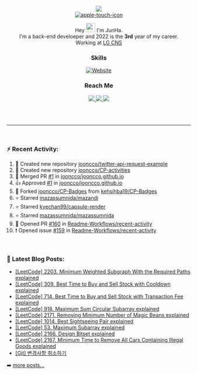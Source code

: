 
<p align="center">
  <img src="https://capsule-render.vercel.app/api?type=waving&color=gradient"><br/>
  <a href="https://jooncco.com"><img src="https://i.ibb.co/2crZYNd/apple-touch-icon.png" alt="apple-touch-icon" border="0"></a>
</p>

<p align="center">
  Hey <img src="https://media.giphy.com/media/hvRJCLFzcasrR4ia7z/giphy.gif" width="25px"> I'm JunHa. <br/>
  I'm a back-end develoeper and 2022 is the <b>3rd</b> year of my career.<br />
  Working at <a href="https://www.lgcns.com/EN/Home">LG CNS</a>
</p>

<h3 align="center">Skills</h3>
<p align="center">
  <a href="https://jooncco.com/profile#skills-">
    <img alt="Website" src="https://img.shields.io/website?down_color=inactive&down_message=jooncco.com%2Fprofile&style=flat-square&up_color=9cf&up_message=jooncco.com%2Fprofile&url=https%3A%2F%2Fjooncco.com%2Fprofile%23skills-">
  </a>
</p>

<h3 align="center">Reach Me</h3>
<p align="center">
  <a href="https://www.linkedin.com/in/jooncco">
    <img src="https://img.shields.io/badge/LinkedIn-0A66C2?style=flat-square&logo=LinkedIn&logoColor=white"/>
  </a>
  <a href="mailto:jooncco.g@gmail.com">
    <img src="https://img.shields.io/badge/Gmail-EA4335?style=flat-square&logo=Gmail&logoColor=white"/>
  </a>
  <a href="https://instagram.com/jooncco">
    <img src="https://img.shields.io/badge/instagram-E4405F?style=flat-square&logo=instagram&logoColor=white"/>
  </a>
</p>
<br />
<br />

<hr />

<br />

### ⚡ Recent Activity:

<!--RECENT_ACTIVITY:start-->
1. 📔 Created new repository [jooncco/twitter-api-request-example](https://github.com/jooncco/twitter-api-request-example)
2. 📔 Created new repository [jooncco/CP-activities](https://github.com/jooncco/CP-activities)
3. 🎉 Merged PR [#1](https://github.com/jooncco/jooncco.github.io/pull/1) in [jooncco/jooncco.github.io](https://github.com/jooncco/jooncco.github.io)
4. 👍 Approved [#1](https://github.com/jooncco/jooncco.github.io/pull/1#pullrequestreview-898994889) in [jooncco/jooncco.github.io](https://github.com/jooncco/jooncco.github.io)
5. 🔱 Forked [jooncco/CP-Badges](https://github.com/jooncco/CP-Badges) from [kehsihba19/CP-Badges](https://github.com/kehsihba19/CP-Badges)
6. ⭐ Starred [mazassumnida/mazandi](https://github.com/mazassumnida/mazandi)
7. ⭐ Starred [kyechan99/capsule-render](https://github.com/kyechan99/capsule-render)
8. ⭐ Starred [mazassumnida/mazassumnida](https://github.com/mazassumnida/mazassumnida)
9. 💪 Opened PR [#160](https://github.com/Readme-Workflows/recent-activity/pull/160) in [Readme-Workflows/recent-activity](https://github.com/Readme-Workflows/recent-activity)
10. ❗️ Opened issue [#159](https://github.com/Readme-Workflows/recent-activity/issues/159) in [Readme-Workflows/recent-activity](https://github.com/Readme-Workflows/recent-activity)
<!--RECENT_ACTIVITY:end-->

<br />

### 📕 Latest Blog Posts:

<!-- BLOG-POST-LIST:START -->
- [[LeetCode] 2203. Minimum Weighted Subgraph With the Required Paths explained](https://jooncco.com/leetcode-2203/)
- [[LeetCode] 309. Best Time to Buy and Sell Stock with Cooldown explained](https://jooncco.com/leetcode-309/)
- [[LeetCode] 714. Best Time to Buy and Sell Stock with Transaction Fee explained](https://jooncco.com/leetcode-714/)
- [[LeetCode] 918. Maximum Sum Circular Subarray explained](https://jooncco.com/leetcode-918/)
- [[LeetCode] 2171. Removing Minimum Number of Magic Beans explained](https://jooncco.com/leetcode-2171/)
- [[LeetCode] 1014. Best Sightseeing Pair explained](https://jooncco.com/leetcode-1014/)
- [[LeetCode] 53. Maximum Subarray explained](https://jooncco.com/leetcode-53/)
- [[LeetCode] 2166. Design Bitset explained](https://jooncco.com/leetcode-2166/)
- [[LeetCode] 2167. Minimum Time to Remove All Cars Containing Illegal Goods explained](https://jooncco.com/leetcode-2167/)
- [[Git] 변경사항 취소하기](https://jooncco.com/git/git-undoing-changes/)
<!-- BLOG-POST-LIST:END -->

➡️ [more posts...](https://jooncco.com)

<!-- ### 📈 CP Activity: -->

<!-- [![Codeforces](https://cp-logo.vercel.app/codeforces/jooncco?logo=true)](http://codeforces.com/profile/jooncco) -->

